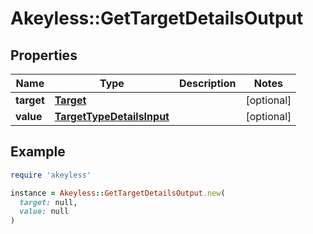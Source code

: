 # Akeyless::GetTargetDetailsOutput

## Properties

| Name | Type | Description | Notes |
| ---- | ---- | ----------- | ----- |
| **target** | [**Target**](Target.md) |  | [optional] |
| **value** | [**TargetTypeDetailsInput**](TargetTypeDetailsInput.md) |  | [optional] |

## Example

```ruby
require 'akeyless'

instance = Akeyless::GetTargetDetailsOutput.new(
  target: null,
  value: null
)
```

